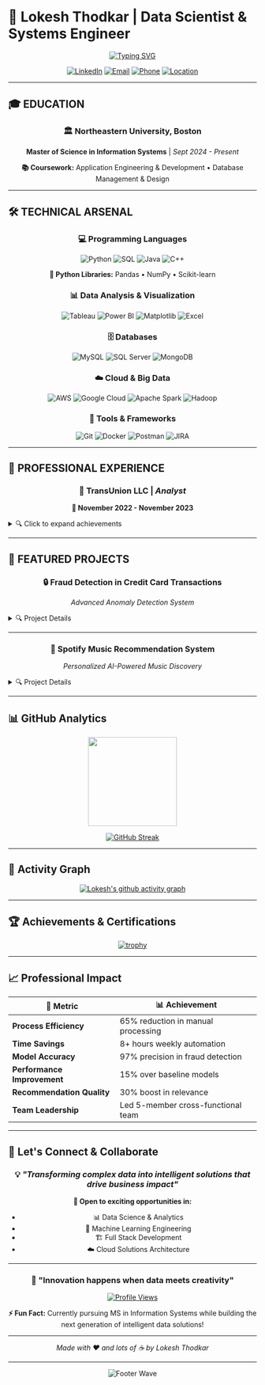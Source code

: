 # 🚀 Lokesh Thodkar | Data Scientist & Systems Engineer

<div align="center">
  
[![Typing SVG](https://readme-typing-svg.demolab.com?font=Orbitron&size=30&duration=3000&pause=1000&color=00F5FF&background=0D1117&center=true&vCenter=true&multiline=true&width=800&height=100&lines=Master+of+Science+in+Information+Systems;Data+Analyst+%7C+ML+Engineer+%7C+Full+Stack+Developer;Transforming+Data+into+Intelligent+Solutions)](https://git.io/typing-svg)

</div>

<div align="center">
  
[![LinkedIn](https://img.shields.io/badge/LinkedIn-0077B5?style=for-the-badge&logo=linkedin&logoColor=white&labelColor=0077B5)](https://www.linkedin.com/in/lokesh-thodkar/)
[![Email](https://img.shields.io/badge/Email-D14836?style=for-the-badge&logo=gmail&logoColor=white&labelColor=D14836)](mailto:thodkar.l@northeastern.edu)
[![Phone](https://img.shields.io/badge/Phone-25D366?style=for-the-badge&logo=whatsapp&logoColor=white&labelColor=25D366)](tel:+18574059632)
[![Location](https://img.shields.io/badge/Boston,_MA-FF6B6B?style=for-the-badge&logo=googlemaps&logoColor=white&labelColor=FF6B6B)](https://maps.google.com/?q=Boston,MA)

</div>

---

## 🎓 **EDUCATION**

<div align="center">

### 🏛️ **Northeastern University, Boston**
**Master of Science in Information Systems** | *Sept 2024 - Present*

**📚 Coursework:** Application Engineering & Development • Database Management & Design

</div>

---

## 🛠️ **TECHNICAL ARSENAL**

<div align="center">

### 💻 **Programming Languages**
![Python](https://img.shields.io/badge/Python-FFD43B?style=for-the-badge&logo=python&logoColor=blue)
![SQL](https://img.shields.io/badge/SQL-336791?style=for-the-badge&logo=postgresql&logoColor=white)
![Java](https://img.shields.io/badge/Java-ED8B00?style=for-the-badge&logo=openjdk&logoColor=white)
![C++](https://img.shields.io/badge/C++-00599C?style=for-the-badge&logo=cplusplus&logoColor=white)

**🐍 Python Libraries:** Pandas • NumPy • Scikit-learn

### 📊 **Data Analysis & Visualization**
![Tableau](https://img.shields.io/badge/Tableau-E97627?style=for-the-badge&logo=tableau&logoColor=white)
![Power BI](https://img.shields.io/badge/PowerBI-F2C811?style=for-the-badge&logo=powerbi&logoColor=black)
![Matplotlib](https://img.shields.io/badge/Matplotlib-11557c?style=for-the-badge&logo=python&logoColor=white)
![Excel](https://img.shields.io/badge/Excel-217346?style=for-the-badge&logo=microsoftexcel&logoColor=white)

### 🗄️ **Databases**
![MySQL](https://img.shields.io/badge/MySQL-005C84?style=for-the-badge&logo=mysql&logoColor=white)
![SQL Server](https://img.shields.io/badge/SQL_Server-CC2927?style=for-the-badge&logo=microsoftsqlserver&logoColor=white)
![MongoDB](https://img.shields.io/badge/MongoDB-4EA94B?style=for-the-badge&logo=mongodb&logoColor=white)

### ☁️ **Cloud & Big Data**
![AWS](https://img.shields.io/badge/AWS-FF9900?style=for-the-badge&logo=amazonaws&logoColor=white)
![Google Cloud](https://img.shields.io/badge/Google_Cloud-4285F4?style=for-the-badge&logo=googlecloud&logoColor=white)
![Apache Spark](https://img.shields.io/badge/Apache_Spark-E25A1C?style=for-the-badge&logo=apachespark&logoColor=white)
![Hadoop](https://img.shields.io/badge/Hadoop-66CCFF?style=for-the-badge&logo=apachehadoop&logoColor=black)

### 🔧 **Tools & Frameworks**
![Git](https://img.shields.io/badge/Git-F05032?style=for-the-badge&logo=git&logoColor=white)
![Docker](https://img.shields.io/badge/Docker-2496ED?style=for-the-badge&logo=docker&logoColor=white)
![Postman](https://img.shields.io/badge/Postman-FF6C37?style=for-the-badge&logo=postman&logoColor=white)
![JIRA](https://img.shields.io/badge/Jira-0052CC?style=for-the-badge&logo=jira&logoColor=white)

</div>

---

## 💼 **PROFESSIONAL EXPERIENCE**

<div align="center">

### 🏢 **TransUnion LLC** | *Analyst*
**📅 November 2022 - November 2023**

</div>

<details>
<summary>🔍 Click to expand achievements</summary>

#### 🎯 **Key Achievements:**

- 📈 **Dashboard Development**: Engineered Power BI dashboards reducing manual processing by **65%**
- 🤖 **Process Automation**: Leveraged Ab Initio for data validation, saving **8+ hours weekly** and **3 hours daily**
- 🔄 **RPA Innovation**: Spearheaded Workfusion RPA project for automated file retrieval and report generation
- 🗄️ **Data Management**: Handled large-scale customer datasets ensuring 100% data integrity
- 👥 **Team Leadership**: Led cross-functional team of 5 API testers as QA Lead for CC2 project
- 🎯 **Stakeholder Collaboration**: Translated business requirements into technical solutions for 10+ processes

#### 🛠️ **Technologies Used:**
`Power BI` • `Ab Initio` • `Workfusion RPA` • `ETL Processes` • `Data Validation` • `API Testing`

</details>

---

## 🚀 **FEATURED PROJECTS**

<div align="center">

### 🔒 **Fraud Detection in Credit Card Transactions**
*Advanced Anomaly Detection System*

</div>

<details>
<summary>🔍 Project Details</summary>

#### 📊 **Project Overview:**
- 🎯 **Objective**: Detect fraudulent transactions in highly imbalanced dataset
- 📈 **Dataset Size**: 284,807 transactions
- 🧠 **Algorithm**: Isolation Forest anomaly detection model

#### 🏆 **Key Achievements:**
- ✨ **97% Precision** in fraud identification
- 📈 **15% improvement** over baseline models (Logistic Regression)
- 📉 **22% reduction** in false positives
- 🎯 **Real-time alerts** for financial institutions

#### 🛠️ **Technologies Used:**
`Python` • `Scikit-learn` • `Pandas` • `NumPy` • `Feature Engineering` • `Anomaly Detection`

#### 🔧 **Technical Implementation:**
- Feature engineering with transaction amount normalization
- Time-window aggregation for temporal patterns
- Robust preprocessing for imbalanced data handling

</details>

---

<div align="center">

### 🎵 **Spotify Music Recommendation System**
*Personalized AI-Powered Music Discovery*

</div>

<details>
<summary>🔍 Project Details</summary>

#### 📊 **Project Overview:**
- 🎯 **Objective**: Create personalized music recommendations
- 🎵 **Data Source**: Spotify API (track features, user listening history)
- 🧠 **Approach**: Collaborative filtering with matrix factorization

#### 🏆 **Key Achievements:**
- 📈 **30% boost** in recommendation relevance vs default playlists
- ✅ **A/B testing validation** with synthetic user groups
- 🌐 **Real-time deployment** using Flask framework
- 🎯 **Solved data sparsity** through advanced matrix factorization

#### 🛠️ **Technologies Used:**
`Python` • `Spotify API` • `Surprise Library` • `Flask` • `Matrix Factorization` • `A/B Testing`

#### 🔧 **Technical Implementation:**
- Collaborative filtering model development
- Data sparsity handling with matrix factorization techniques
- Real-time playlist generation system

</details>

---

## 📊 **GitHub Analytics**

<div align="center">
  
<img height="180em" src="https://github-readme-stats.vercel.app/api?username=L0kesh2911&show_icons=true&hide_border=true&count_private=true&include_all_commits=true&theme=tokyonight&bg_color=0D1117&title_color=00F5FF&text_color=FFFFFF&icon_color=00F5FF" />

</div>

<div align="center">
  
[![GitHub Streak](https://streak-stats.demolab.com?user=L0kesh2911&theme=tokyonight&hide_border=true&background=0D1117&stroke=00F5FF&ring=00F5FF&fire=FF6B6B&currStreakLabel=00F5FF&sideLabels=FFFFFF&currStreakNum=FFFFFF&sideNums=FFFFFF&dates=FFFFFF)](https://git.io/streak-stats)

</div>

---

## 🌟 **Activity Graph**

<div align="center">
  
[![Lokesh's github activity graph](https://github-readme-activity-graph.vercel.app/graph?username=L0kesh2911&bg_color=0D1117&color=00F5FF&line=00F5FF&point=FF6B6B&area=true&hide_border=true)](https://github.com/ashutosh00710/github-readme-activity-graph)

</div>

---

## 🏆 **Achievements & Certifications**

<div align="center">

[![trophy](https://github-profile-trophy.vercel.app/?username=L0kesh2911&theme=tokyonight&no-frame=true&no-bg=true&margin-w=4&column=7)](https://github.com/ryo-ma/github-profile-trophy)

</div>

---

## 📈 **Professional Impact**

<div align="center">

| 🎯 Metric | 📊 Achievement |
|----------|---------------|
| **Process Efficiency** | 65% reduction in manual processing |
| **Time Savings** | 8+ hours weekly automation |
| **Model Accuracy** | 97% precision in fraud detection |
| **Performance Improvement** | 15% over baseline models |
| **Recommendation Quality** | 30% boost in relevance |
| **Team Leadership** | Led 5-member cross-functional team |

</div>

---

## 🤝 **Let's Connect & Collaborate**

<div align="center">

### 💡 *"Transforming complex data into intelligent solutions that drive business impact"*

**🚀 Open to exciting opportunities in:**
- 📊 Data Science & Analytics
- 🤖 Machine Learning Engineering
- 🏗️ Full Stack Development
- ☁️ Cloud Solutions Architecture

</div>

---

<div align="center">

### 🌟 **"Innovation happens when data meets creativity"**

[![Profile Views](https://komarev.com/ghpvc/?username=L0kesh2911&color=00F5FF&style=for-the-badge&label=Profile+Views)](https://github.com/L0kesh2911)

**⚡ Fun Fact:** Currently pursuing MS in Information Systems while building the next generation of intelligent data solutions!

---

*Made with ❤️ and lots of ☕ by Lokesh Thodkar*

</div>

---

<div align="center">
  
![Footer Wave](https://capsule-render.vercel.app/api?type=waving&color=gradient&customColorList=6,11,20&height=100&section=footer&reversal=true)

</div>
